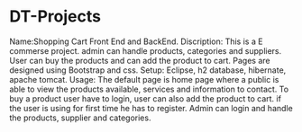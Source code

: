 # DT-Projects

Name:Shopping Cart Front End and BackEnd.
Discription: This is a E commerse project. admin can handle products, categories and suppliers.
User can buy the products and can add the product to cart. Pages are designed using Bootstrap and css.
Setup: Eclipse, h2 database, hibernate, apache tomcat.
Usage: The default page is home page where a public is able to view the products available, services and information to contact.
To buy a product user have to login, user can also add the product to cart. if the user is using for first time he has to register.
Admin can login and handle the products, supplier and categories.


